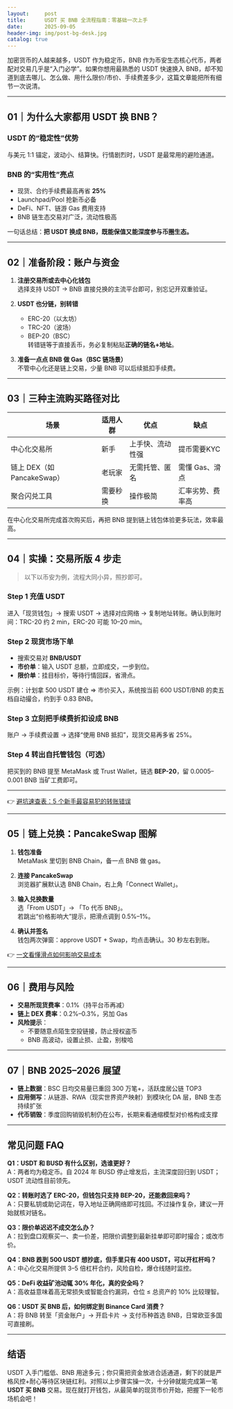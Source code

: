 ```yaml
---
layout:     post
title:      USDT 买 BNB 全流程指南：零基础一次上手
date:       2025-09-05
header-img: img/post-bg-desk.jpg
catalog: true
---
```


加密货币的人越来越多，USDT 作为稳定币，BNB 作为币安生态核心代币，两者配对交易几乎是“入门必学”。如果你想用最熟悉的 USDT 快速换入 BNB，却不知道到底去哪儿、怎么做、用什么限价/市价、手续费差多少，这篇文章能把所有细节一次说清。

---

## 01｜为什么大家都用 USDT 换 BNB？

### USDT 的“稳定性”优势  
与美元 1:1 锚定，波动小、结算快。行情剧烈时，USDT 是最常用的避险通道。

### BNB 的“实用性”亮点  
- 现货、合约手续费最高再省 **25%**  
- Launchpad/Pool 抢新币必备  
- DeFi、NFT、链游 Gas 费用支持  
- BNB 链生态交易对广泛，流动性极高

一句话总结：**把 USDT 换成 BNB，既能保值又能深度参与币圈生态。**

---

## 02｜准备阶段：账户与资金

1. **注册交易所或去中心化钱包**  
   选择支持 USDT → BNB 直接兑换的主流平台即可，别忘记开双重验证。

2. **USDT 也分链，别转错**  
   - ERC-20（以太坊）  
   - TRC-20（波场）  
   - BEP-20（BSC）  
   转错链等于直接丢币，务必复制粘贴**正确的链名+地址**。

3. **准备一点点 BNB 做 Gas（BSC 链场景）**  
   不管中心化还是链上交易，少量 BNB 可以后续抵扣手续费。

---

## 03｜三种主流购买路径对比

| 场景 | 适用人群 | 优点 | 缺点 |
|---|---|---|---|
| 中心化交易所 | 新手 | 上手快、流动性强 | 提币需要KYC |
| 链上 DEX（如 PancakeSwap） | 老玩家 | 无需托管、匿名 | 需懂 Gas、滑点 |
| 聚合闪兑工具 | 需要秒换 | 操作极简 | 汇率劣势、费率高 |

在中心化交易所完成首次购买后，再把 BNB 提到链上钱包体验更多玩法，效率最高。

---

## 04｜实操：交易所版 4 步走

> 以下以币安为例，流程大同小异，照抄即可。

### Step 1 充值 USDT  
进入「现货钱包」→ 搜索 USDT → 选择对应网络 → 复制地址转账。确认到账时间：TRC-20 约 2 min，ERC-20 可能 10–20 min。

### Step 2 现货市场下单  
- 搜索交易对 **BNB/USDT**  
- **市价单**：输入 USDT 总额，立即成交，一步到位。  
- **限价单**：挂目标价，等待行情回踩，省滑点。

示例：计划拿 500 USDT 建仓 => 市价买入，系统按当前 600 USDT/BNB 的卖五档自动撮合，约到手 0.83 BNB。

### Step 3 立刻把手续费折扣设成 BNB  
账户 → 手续费设置 → 选择“使用 BNB 抵扣”，现货交易再多省 25%。

### Step 4 转出自托管钱包（可选）  
把买到的 BNB 提至 MetaMask 或 Trust Wallet，链选 **BEP-20**，留 0.0005–0.001 BNB 当矿工费即可。

---

👉 [避坑速查表：5 个新手最容易犯的转账错误](https://okxdog.com/)

---

## 05｜链上兑换：PancakeSwap 图解

1. **钱包准备**  
   MetaMask 里切到 BNB Chain，备一点 BNB 做 gas。

2. **连接 PancakeSwap**  
   浏览器扩展默认选 BNB Chain，右上角「Connect Wallet」。

3. **输入兑换数量**  
   选「From USDT」→ 「To 代币 BNB」。  
   若跳出“价格影响大”提示，把滑点调到 0.5%–1%。

4. **确认并签名**  
   钱包两次弹窗：approve USDT + Swap，均点击确认。30 秒左右到账。

👉 [一文看懂滑点如何影响交易成本](https://okxdog.com/)

---

## 06｜费用与风险

- **交易所现货费率**：0.1%（持平台币再减）  
- **链上 DEX 费率**：0.2%–0.3%，另加 Gas  
- **风险提示**：  
  - 不要随意点陌生空投链接，防止授权盗币  
  - BNB 高波动，设置止损、止盈，别梭哈

---

## 07｜BNB 2025–2026 展望

- **链上数据**：BSC 日均交易量已重回 300 万笔+，活跃度居公链 TOP3  
- **应用侧写**：从链游、RWA（现实世界资产映射）到模块化 DA 层，BNB 生态持续扩张  
- **代币销毁**：季度回购销毁机制仍在公布，长期来看通缩模型对价格构成支撑

---

## 常见问题 FAQ

**Q1：USDT 和 BUSD 有什么区别，选谁更好？**  
A：两者均为稳定币。自 2024 年 BUSD 停止增发后，主流深度回归到 USDT；USDT 流动性目前领先。

**Q2：转账时选了 ERC-20，但钱包只支持 BEP-20，还能救回来吗？**  
A：只要私钥或助记词在，导入地址正确网络即可找回。不过操作复杂，建议一开始就核对链名。

**Q3：限价单迟迟不成交怎么办？**  
A：拉到盘口观察买一、卖一价差，把限价调整到最新挂单即可即时撮合；或改市价。

**Q4：BNB 跌到 500 USDT 想抄底，但手里只有 400 USDT，可以开杠杆吗？**  
A：中心化交易所提供 3–5 倍杠杆合约，风险自检，爆仓线随时监控。

**Q5：DeFi 收益矿池动辄 30% 年化，真的安全吗？**  
A：高收益意味着高无常损失或智能合约漏洞，仓位 ≤ 总资产的 10% 比较理智。

**Q6：USDT 买 BNB 后，如何绑定到 Binance Card 消费？**  
A：将 BNB 转至「资金账户」→ 开启卡片 → 支付币种首选 BNB，日常欧亚多国可直接刷。

---

## 结语

USDT 入手门槛低、BNB 用途多元；你只需把资金放进合适通道，剩下的就是严格风控+耐心等待区块链红利。对照以上步骤实操一次，十分钟就能完成第一笔 **USDT 买 BNB** 交易。现在就打开钱包，从最简单的现货市价开始，把握下一轮市场机会吧！